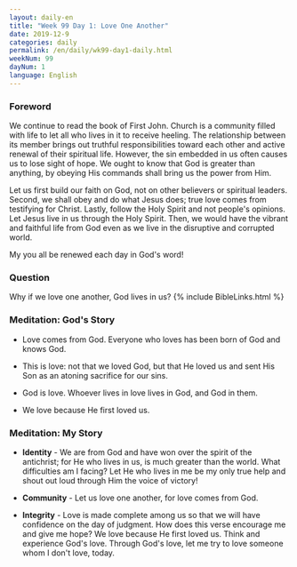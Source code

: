 ```yaml
---
layout: daily-en
title: "Week 99 Day 1: Love One Another"
date: 2019-12-9 
categories: daily
permalink: /en/daily/wk99-day1-daily.html
weekNum: 99
dayNum: 1
language: English
---
```


### Foreword     
We continue to read the book of First John. Church is a community filled with life to let all who lives in it to receive heeling. The relationship between its member brings out truthful responsibilities toward each other and active renewal of their spiritual life. However, the sin embedded in us often causes us to lose sight of hope. We ought to know that God is greater than anything, by obeying His commands shall bring us the power from Him.

Let us first build our faith on God, not on other believers or spiritual leaders. Second, we shall obey and do what Jesus does; true love comes from testifying for Christ. Lastly, follow the Holy Spirit and not people's opinions. Let Jesus live in us through the Holy Spirit. Then, we would have the vibrant and faithful life from God even as we live in the disruptive and corrupted world.

My you all be renewed each day in God's word!

### Question     
Why if we love one another, God lives in us?
{% include BibleLinks.html %} 

### Meditation: God's Story   
+ Love comes from God. Everyone who loves has been born of God and knows God. 

+ This is love: not that we loved God, but that He loved us and sent His Son as an atoning sacrifice for our sins. 

+ God is love. Whoever lives in love lives in God, and God in them. 

+ We love because He first loved us. 

### Meditation: My Story   
+ **Identity** - We are from God and have won over the spirit of the antichrist; for He who lives in us, is much greater than the world. What difficulties am I facing? Let He who lives in me be my only true help and shout out loud through Him the voice of victory! 

+ **Community** - Let us love one another, for love comes from God. 

+ **Integrity** - Love is made complete among us so that we will have confidence on the day of judgment. How does this verse encourage me and give me hope? We love because He first loved us. Think and experience God's love. Through God's love, let me try to love someone whom I don't love, today. 
